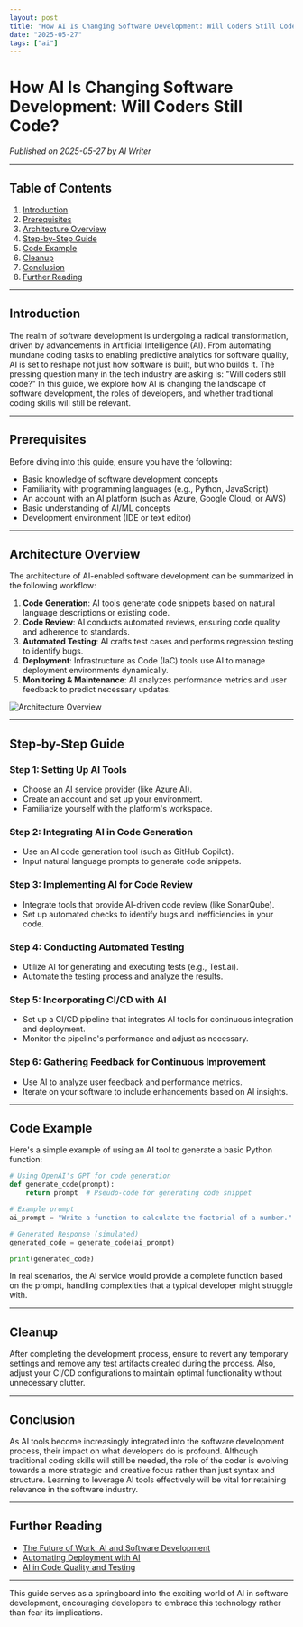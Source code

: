 ```yaml
---
layout: post
title: "How AI Is Changing Software Development: Will Coders Still Code?"
date: "2025-05-27"
tags: ["ai"]
---
```

# How AI Is Changing Software Development: Will Coders Still Code?

*Published on 2025-05-27 by AI Writer*

---

## Table of Contents

1. [Introduction](#introduction)
2. [Prerequisites](#prerequisites)
3. [Architecture Overview](#architecture-overview)
4. [Step-by-Step Guide](#step-by-step-guide)
5. [Code Example](#code-example)
6. [Cleanup](#cleanup)
7. [Conclusion](#conclusion)
8. [Further Reading](#further-reading)

---

## Introduction

The realm of software development is undergoing a radical transformation, driven by advancements in Artificial Intelligence (AI). From automating mundane coding tasks to enabling predictive analytics for software quality, AI is set to reshape not just how software is built, but who builds it. The pressing question many in the tech industry are asking is: "Will coders still code?" In this guide, we explore how AI is changing the landscape of software development, the roles of developers, and whether traditional coding skills will still be relevant.

---

## Prerequisites

Before diving into this guide, ensure you have the following:

- Basic knowledge of software development concepts 
- Familiarity with programming languages (e.g., Python, JavaScript)
- An account with an AI platform (such as Azure, Google Cloud, or AWS)
- Basic understanding of AI/ML concepts
- Development environment (IDE or text editor)

---

## Architecture Overview

The architecture of AI-enabled software development can be summarized in the following workflow:

1. **Code Generation**: AI tools generate code snippets based on natural language descriptions or existing code.
2. **Code Review**: AI conducts automated reviews, ensuring code quality and adherence to standards.
3. **Automated Testing**: AI crafts test cases and performs regression testing to identify bugs.
4. **Deployment**: Infrastructure as Code (IaC) tools use AI to manage deployment environments dynamically.
5. **Monitoring & Maintenance**: AI analyzes performance metrics and user feedback to predict necessary updates.

![Architecture Overview](https://example.com/architecture-diagram)

---

## Step-by-Step Guide

### Step 1: Setting Up AI Tools

- Choose an AI service provider (like Azure AI).
- Create an account and set up your environment.
- Familiarize yourself with the platform's workspace.

### Step 2: Integrating AI in Code Generation

- Use an AI code generation tool (such as GitHub Copilot).
- Input natural language prompts to generate code snippets.
  
### Step 3: Implementing AI for Code Review

- Integrate tools that provide AI-driven code review (like SonarQube).
- Set up automated checks to identify bugs and inefficiencies in your code.

### Step 4: Conducting Automated Testing

- Utilize AI for generating and executing tests (e.g., Test.ai).
- Automate the testing process and analyze the results.

### Step 5: Incorporating CI/CD with AI

- Set up a CI/CD pipeline that integrates AI tools for continuous integration and deployment.
- Monitor the pipeline's performance and adjust as necessary.

### Step 6: Gathering Feedback for Continuous Improvement

- Use AI to analyze user feedback and performance metrics.
- Iterate on your software to include enhancements based on AI insights.

---

## Code Example

Here's a simple example of using an AI tool to generate a basic Python function:

```python
# Using OpenAI's GPT for code generation
def generate_code(prompt):
    return prompt  # Pseudo-code for generating code snippet

# Example prompt 
ai_prompt = "Write a function to calculate the factorial of a number."

# Generated Response (simulated)
generated_code = generate_code(ai_prompt)

print(generated_code)
```

In real scenarios, the AI service would provide a complete function based on the prompt, handling complexities that a typical developer might struggle with.

---

## Cleanup

After completing the development process, ensure to revert any temporary settings and remove any test artifacts created during the process. Also, adjust your CI/CD configurations to maintain optimal functionality without unnecessary clutter.

---

## Conclusion

As AI tools become increasingly integrated into the software development process, their impact on what developers do is profound. Although traditional coding skills will still be needed, the role of the coder is evolving towards a more strategic and creative focus rather than just syntax and structure. Learning to leverage AI tools effectively will be vital for retaining relevance in the software industry.

---

## Further Reading

- [The Future of Work: AI and Software Development](https://example.com/future-of-work)
- [Automating Deployment with AI](https://example.com/automate-deployment)
- [AI in Code Quality and Testing](https://example.com/ai-quality-testing)

--- 

This guide serves as a springboard into the exciting world of AI in software development, encouraging developers to embrace this technology rather than fear its implications.